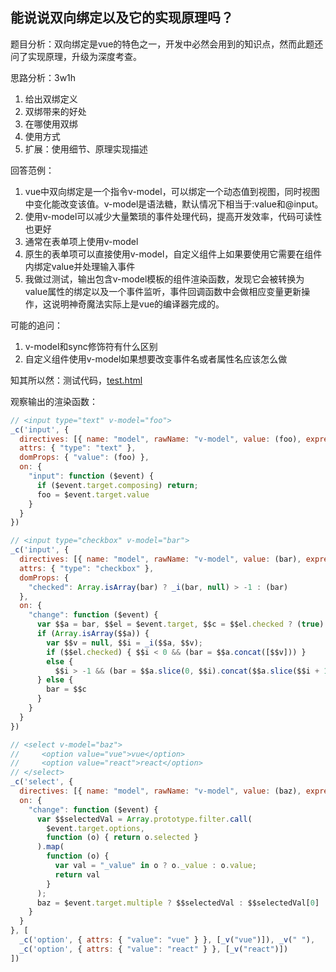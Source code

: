 ## 能说说双向绑定以及它的实现原理吗？

题目分析：双向绑定是vue的特色之一，开发中必然会用到的知识点，然而此题还问了实现原理，升级为深度考查。





思路分析：3w1h

1. 给出双绑定义
2. 双绑带来的好处
3. 在哪使用双绑
4. 使用方式
5. 扩展：使用细节、原理实现描述





回答范例：

1. vue中双向绑定是一个指令v-model，可以绑定一个动态值到视图，同时视图中变化能改变该值。v-model是语法糖，默认情况下相当于:value和@input。
2. 使用v-model可以减少大量繁琐的事件处理代码，提高开发效率，代码可读性也更好
3. 通常在表单项上使用v-model
4. 原生的表单项可以直接使用v-model，自定义组件上如果要使用它需要在组件内绑定value并处理输入事件
5. 我做过测试，输出包含v-model模板的组件渲染函数，发现它会被转换为value属性的绑定以及一个事件监听，事件回调函数中会做相应变量更新操作，这说明神奇魔法实际上是vue的编译器完成的。





可能的追问：

1. v-model和sync修饰符有什么区别
2. 自定义组件使用v-model如果想要改变事件名或者属性名应该怎么做





知其所以然：测试代码，[test.html](./test.html)

观察输出的渲染函数：

```js
// <input type="text" v-model="foo">
_c('input', { 
  directives: [{ name: "model", rawName: "v-model", value: (foo), expression: "foo" }], 
  attrs: { "type": "text" }, 
  domProps: { "value": (foo) }, 
  on: { 
    "input": function ($event) { 
      if ($event.target.composing) return; 
      foo = $event.target.value 
    } 
  } 
})
```

```js
// <input type="checkbox" v-model="bar">
_c('input', { 
  directives: [{ name: "model", rawName: "v-model", value: (bar), expression: "bar" }], 
  attrs: { "type": "checkbox" }, 
  domProps: { 
    "checked": Array.isArray(bar) ? _i(bar, null) > -1 : (bar) 
  }, 
  on: { 
    "change": function ($event) { 
      var $$a = bar, $$el = $event.target, $$c = $$el.checked ? (true) : (false); 
      if (Array.isArray($$a)) { 
        var $$v = null, $$i = _i($$a, $$v); 
        if ($$el.checked) { $$i < 0 && (bar = $$a.concat([$$v])) } 
        else { 
          $$i > -1 && (bar = $$a.slice(0, $$i).concat($$a.slice($$i + 1))) } 
      } else { 
        bar = $$c 
      } 
    } 
  } 
})
```

```js
// <select v-model="baz">
//     <option value="vue">vue</option>
//     <option value="react">react</option>
// </select>
_c('select', { 
  directives: [{ name: "model", rawName: "v-model", value: (baz), expression: "baz" }], 
  on: { 
    "change": function ($event) { 
      var $$selectedVal = Array.prototype.filter.call(
        $event.target.options, 
        function (o) { return o.selected }
      ).map(
        function (o) { 
          var val = "_value" in o ? o._value : o.value; 
          return val 
        }
      ); 
      baz = $event.target.multiple ? $$selectedVal : $$selectedVal[0] 
    } 
  } 
}, [
  _c('option', { attrs: { "value": "vue" } }, [_v("vue")]), _v(" "), 
  _c('option', { attrs: { "value": "react" } }, [_v("react")])
])
```
